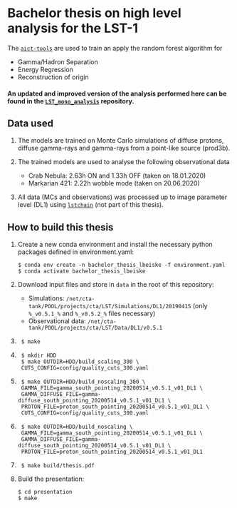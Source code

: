 # Bachelor thesis on high level analysis for the LST-1

The [`aict-tools`](https://github.com/fact-project/aict-tools) are used to train an apply the random forest algorithm for

* Gamma/Hadron Separation
* Energy Regression
* Reconstruction of origin

#### An updated and improved version of the analysis performed here can be found in the [`LST_mono_analysis`](https://github.com/tudo-astroparticlephysics/LST_mono_analysis) repository.

## Data used

1. The models are trained on Monte Carlo simulations of diffuse protons, diffuse gamma-rays and gamma-rays from a point-like source (prod3b).

2. The trained models are used to analyse the following observational data
    * Crab Nebula: 2.63h ON and 1.33h OFF (taken on 18.01.2020)
    * Markarian 421: 2.22h wobble mode (taken on 20.06.2020)

3. All data (MCs and observations) was processed up to image parameter level (DL1) using [`lstchain`](https://github.com/cta-observatory/cta-lstchain) (not part of this thesis).

## How to build this thesis

1. Create a new conda environment and install the necessary python packages defined in environment.yaml:
    ```
    $ conda env create -n bachelor_thesis_lbeiske -f environment.yaml
    $ conda activate bachelor_thesis_lbeiske
    ```

2. Download input files and store in `data` in the root of this repository:
    * Simulations: `/net/cta-tank/POOL/projects/cta/LST/Simulations/DL1/20190415` (only `%_v0.5.1_%` and `%_v0.5.2_%` files necessary)
    * Observational data: `/net/cta-tank/POOL/projects/cta/LST/Data/DL1/v0.5.1`

3. ```
    $ make
    ```

4. ```
    $ mkdir HDD
    $ make OUTDIR=HDD/build_scaling_300 \
    CUTS_CONFIG=config/quality_cuts_300.yaml
    ```

5. ```
    $ make OUTDIR=HDD/build_noscaling_300 \
    GAMMA_FILE=gamma_south_pointing_20200514_v0.5.1_v01_DL1 \
    GAMMA_DIFFUSE_FILE=gamma-diffuse_south_pointing_20200514_v0.5.1_v01_DL1 \
    PROTON_FILE=proton_south_pointing_20200514_v0.5.1_v01_DL1 \
    CUTS_CONFIG=config/quality_cuts_300.yaml
    ```

6. ```
    $ make OUTDIR=HDD/build_noscaling \
    GAMMA_FILE=gamma_south_pointing_20200514_v0.5.1_v01_DL1 \
    GAMMA_DIFFUSE_FILE=gamma-diffuse_south_pointing_20200514_v0.5.1_v01_DL1 \
    PROTON_FILE=proton_south_pointing_20200514_v0.5.1_v01_DL1 
    ```

7. ``` 
    $ make build/thesis.pdf
    ```

8. Build the presentation:
    ```
    $ cd presentation
    $ make
    ```
